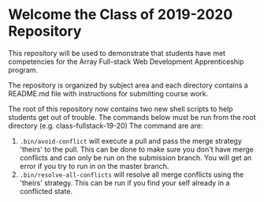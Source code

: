 # Welcome the Class of 2019-2020 Repository

This repository will be used to demonstrate that students have met competencies for the Array Full-stack Web Development Apprenticeship program.

The repository is organized by subject area and each directory contains a README.md file with instructions for submitting course work.

The root of this repository now contains two new shell scripts to help students get out of trouble. The commands below must be run from the root directory (e.g. class-fullstack-19-20) The command are are:

1. `.bin/avoid-conflict` will execute a pull and pass the merge strategy 'theirs' to the pull. This can be done to make sure you don't have merge conflicts and can only be run on the submission branch. You will get an error if you try to run in on the master branch.
2. `.bin/resolve-all-conflicts` will resolve all merge conflicts using the 'theirs' strategy. This can be run if you find your self already in a conflicted state.
